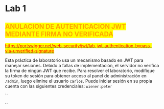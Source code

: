 # Lab 1

## <mark style="color:orange;">ANULACION DE AUTENTICACION JWT MEDIANTE FIRMA NO VERIFICADA</mark>

<mark style="color:orange;"></mark>

<mark style="color:red;"></mark>[<mark style="color:red;">https://portswigger.net/web-security/jwt/lab-jwt-authentication-bypass-via-unverified-signature</mark>](https://portswigger.net/web-security/jwt/lab-jwt-authentication-bypass-via-unverified-signature)<mark style="color:red;"></mark>

<mark style="color:orange;"></mark>

Esta práctica de laboratorio usa un mecanismo basado en JWT para manejar sesiones. Debido a fallas de implementación, el servidor no verifica la firma de ningún JWT que recibe. Para resolver el laboratorio, modifique su token de sesión para obtener acceso al panel de administración en `/admin`, luego elimine el usuario `carlos`. Puede iniciar sesión en su propia cuenta con las siguientes credenciales: `wiener:peter`

``

``



